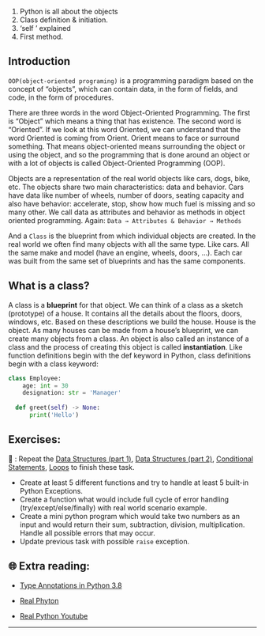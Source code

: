 1. Python is all about the objects
1. Class definition & initiation. 
1. ‘self ’ explained
1. First method.

## Introduction 
`OOP(object-oriented programing)` is a programming paradigm based on the concept of “objects”, which can contain data, in the form of fields, and code, in the form of procedures.

There are three words in the word Object-Oriented Programming.
The first is “Object” which means a thing that has existence. The second word is “Oriented”. If we look at this word Oriented, we can understand that the word Oriented is coming from Orient. Orient means to face or surround something. That means object-oriented means surrounding the object or using the object, and so the programming that is done around an object or with a lot of objects is called Object-Oriented Programming (OOP).

Objects are a representation of the real world objects like cars, dogs, bike, etc. The objects share two main characteristics: data and behavior.
Cars have data like number of wheels, number of doors, seating capacity and also have behavior: accelerate, stop, show how much fuel is missing and so many other.
We call data as attributes and behavior as methods in object oriented programming. Again:
`Data → Attributes & Behavior → Methods`

And a `Class` is the blueprint from which individual objects are created. In the real world we often find many objects with all the same type. Like cars. All the same make and model (have an engine, wheels, doors, …). Each car was built from the same set of blueprints and has the same components.

## What is a class?
A class is a **blueprint** for that object.
We can think of a class as a sketch (prototype) of a house. It contains all the details about the floors, doors, windows, etc. Based on these descriptions we build the house. House is the object.
As many houses can be made from a house’s blueprint, we can create many objects from a class. An object is also called an instance of a class and the process of creating this object is called **instantiation**.
Like function definitions begin with the def keyword in Python, class definitions begin with a class keyword:
```python
class Employee:
    age: int = 30
    designation: str = 'Manager'
    
  def greet(self) -> None:
      print('Hello')
```

## Exercises: 
🧠 : Repeat the [Data Structures (part 1)](https://github.com/CodeAcademy-Online/python-new-material/wiki/Lesson-3:-Data-Structures-(Part-1)), [Data Structures (part 2)](https://github.com/CodeAcademy-Online/python-new-material/wiki/Lesson-5:-Data-Structures-(Part-2)), [Conditional Statements](https://github.com/CodeAcademy-Online/python-new-material/wiki/Lesson-6:-Conditional-Statements), [Loops](https://github.com/CodeAcademy-Online/python-new-material/wiki/Lesson-8:-Loops) to finish these task.
* Create at least 5 different functions and try to handle at least 5 built-in Python Exceptions.
* Create a function what would include full cycle of error handling (try/except/else/finally) with real world scenario example.
* Create a mini python program which would take two numbers as an input and would return their sum, subtraction, division, multiplication. Handle all possible errors that may occur.  
* Update previous task with possible `raise` exception.


## 🌐  Extra reading:

* [Type Annotations in Python 3.8](https://medium.com/analytics-vidhya/type-annotations-in-python-3-8-3b401384403d)

* [Real Phyton](https://realpython.com/defining-your-own-python-function/)

* [Real Python Youtube](https://www.youtube.com/watch?v=Q93bwyZoXk0)
***
